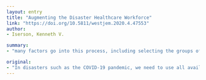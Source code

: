 ```yaml
---
layout: entry
title: "Augmenting the Disaster Healthcare Workforce"
link: "https://doi.org/10.5811/westjem.2020.4.47553"
author:
- Iserson, Kenneth V.

summary:
- "many factors go into this process, including selecting the groups of professionals we will need. How many staff will we need, how do we provide them with emergency licenses and credentials to practice. What caveats are there to using retired healthcare professionals and healthcare students? How can we best avoid attrition among and increase number of international medical graduates? What non-clinical volunteers can we use and in what capacities? The earlier we address them, the smoother will be the process of using augmentees for the healthcare system."

original:
- "In disasters such as the COVID-19 pandemic, we need to use all available resources to bolster our healthcare workforce. Many factors go into this process, including selecting the groups of professionals we will need, streamlining their licensing and credentialing processes, identifying appropriate roles for them, and supporting their health and well-being. The questions we must answer are these: How many staff will we need? How do we provide them with emergency licenses and credentials to practice? What interstate licensing compacts and registration systems exist to facilitate the process? What caveats are there to using retired healthcare professionals and healthcare students? How can we best avoid attrition among and increase the numbers of international medical graduates? Which non-clinical volunteers can we use and in what capacities? The answers to these questions will change as the crisis develops, although the earlier we address them, the smoother will be the process of using augmentees for the healthcare system."
---
```


